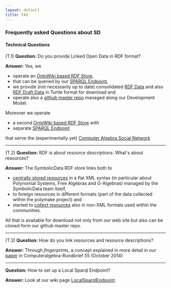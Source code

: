```yaml
---
layout: default
title: FAQ
---
```


### Frequently asked Questions about SD

#### Technical Questions

(T.1) **Question:** Do you provide Linked Open Data in RDF format?

**Answer:** Yes, we

-   operate an [OntoWiki based RDF Store](http://symbolicdata.org/Data),
-   that can be queried by our [SPARQL Endpoint](http://symbolicdata.org:8890/sparql),
-   we provide (not necessarily up to date) consolidated [RDF Data](http://symbolicdata.org/RDFData) and also [RDF Draft Data](http://symbolicdata.org/Drafts) in Turtle format for download and
-   operate also a [github master repo](https://github.com/symbolicdata/symbolicdata) managed along our Development Model.

Moreover we operate

-   a second [OntoWiki based RDF Store](http://symbolicdata.org/casn) with
-   separate [SPARQL Endpoint](http://symbolicdata.org:8890/sparql)

that serve the (experimentally yet) [Computer Algebra Social Network](CASN "wikilink")

* * * * *

(T.2) **Question:** RDF is about *resource descriptions*. What's about resources?

**Answer:** The SymbolicData RDF store links both to

-   [centrally stored resources](http://symbolicdata.org/XMLResources) in a flat XML syntax (in particular about Polynomial Systems, Free Algebras and G-Algebras) managed by the SymbolicData team itself,
-   to foreign resources in different formats (part of the data collected within the polymake project) and
-   started to [collect resources](http://symbolicdata.org/OtherResources) also in non-XML formats used within the communities.

All that is available for download not only from our web site but also can be cloned form our github master repo.

* * * * *

(T.3) **Question:** How do you link resources and resource descriptions?

**Answer:** Through *fingerprints*, a concept explained in more detail in our [paper](http://symbolicdata.uni-leipzig.de/Papers/car-55.pdf) in Computeralgebra-Rundbrief 55 (October 2014)

* * * * *

**Question:** How to set up a Local Sparql Endpoint?

**Answer:** Look at our wiki page [LocalSparqlEndpoint](LocalSparqlEndpoint "wikilink").
